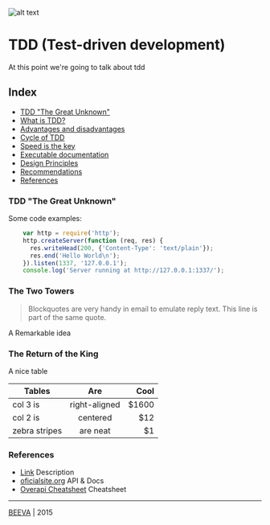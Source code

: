 ![alt text](https://github.com/beeva-danielpetrovic/beeva-best-practices/blob/master/agile/developerTeamScrum/TDD/static/Que-es-TDD.png "TDD")
# TDD (Test-driven development)
At this point we're going to talk about tdd

## Index

* [TDD "The Great Unknown"](#tdd-"the-great-unknown")
* [What is TDD?](#the-two-towers)
* [Advantages and disadvantages](#the-return-of-the-king)
* [Cycle of TDD](#the-return-of-the-king)
* [Speed is the key](#the-return-of-the-king)
* [Executable documentation](#the-return-of-the-king)
* [Design Principles](#the-return-of-the-king)
* [Recommendations](#the-return-of-the-king)
* [References](#references)

### TDD "The Great Unknown" 
Some code examples: 
````javascript
    var http = require('http');
    http.createServer(function (req, res) {
      res.writeHead(200, {'Content-Type': 'text/plain'});
      res.end('Hello World\n');
    }).listen(1337, '127.0.0.1');
    console.log('Server running at http://127.0.0.1:1337/');
````

### The Two Towers

> Blockquotes are very handy in email to emulate reply text.
> This line is part of the same quote.

A Remarkable idea


### The Return of the King

A nice table

| Tables        | Are           | Cool  |
| ------------- |:-------------:| -----:|
| col 3 is      | right-aligned | $1600 |
| col 2 is      | centered      |   $12 |
| zebra stripes | are neat      |    $1 |


### References

* [Link](http://www.url.to) Description
* [oficialsite.org](http://www.oficialwebsite.org) API & Docs
* [Overapi Cheatsheet](http://overapi.com/example/) Cheatsheet

___

[BEEVA](http://www.beeva.com) | 2015
